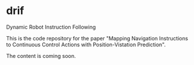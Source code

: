 # drif
Dynamic Robot Instruction Following

This is the code repository for the paper "Mapping Navigation Instructions to Continuous Control Actions with Position-Vistation Prediction".

The content is coming soon.
